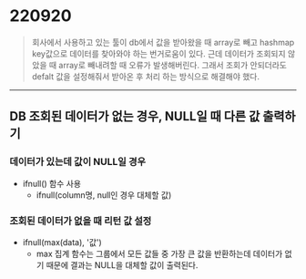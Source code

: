 220920
======

> 회사에서 사용하고 있는 툴이 db에서 값을 받아왔을 때 array로 빼고 hashmap key값으로 데이터를 찾아와야 하는 번거로움이 있다.
근데 데이터가 조회되지 않았을 때 array로 빼내려할 때 오류가 발생해버린다. 그래서 조회가 안되더라도 defalt 값을 설정해줘서 받아온 후 처리 하는 방식으로 해결해야 했다.


----

## DB 조회된 데이터가 없는 경우, NULL일 때 다른 값 출력하기

### 데이터가 있는데 값이 NULL일 경우

* ifnull() 함수 사용
	* ifnull(column명, null인 경우 대체할 값)

### 조회된 데이터가 없을 때 리턴 값 설정

* ifnull(max(data), '값')
	* max 집계 함수는 그룹에서 모든 값들 중 가장 큰 값을 반환하는데 데이터가 없기 때문에 결과는 NULL을 대체할 값이 출력된다.